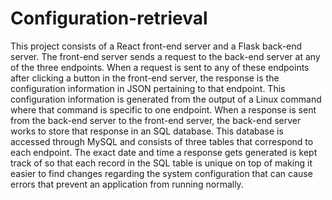 # Configuration-retrieval

This project consists of a React front-end server and a Flask back-end server. The front-end server sends a request to the back-end server at any of the three endpoints. When a request is sent to any of these endpoints after clicking a button in the front-end server, the response is the configuration information in JSON pertaining to that endpoint. This configuration information is generated from the output of a Linux command where that command is specific to one endpoint. When a response is sent from the back-end server to the front-end server, the back-end server works to store that response in an SQL database. This database is accessed through MySQL and consists of three tables that correspond to each endpoint. The exact date and time a response gets generated is kept track of so that each record in the SQL table is unique on top of making it easier to find changes regarding the system configuration that can cause errors that prevent an application from running normally.
